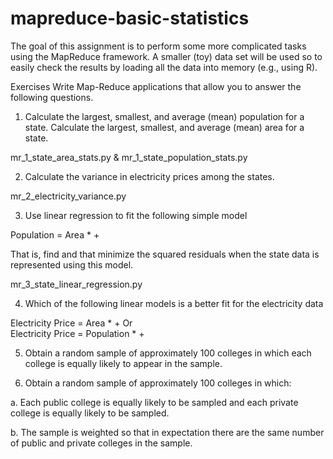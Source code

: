 # mapreduce-basic-statistics
The goal of this assignment is to perform some more complicated tasks using the MapReduce framework. A smaller (toy) data set will be used so to easily check the results by loading all the data into memory (e.g., using R).

Exercises
Write Map-Reduce applications that allow you to answer the following questions.

1. Calculate the largest, smallest, and average (mean) population for a state. Calculate the largest, smallest, and average (mean) area for a state.  
  
mr_1_state_area_stats.py & mr_1_state_population_stats.py  
  
2. Calculate the variance in electricity prices among the states.  
  
mr_2_electricity_variance.py  
  
3. Use linear regression to fit the following simple model  
  
Population = Area * <alpha> + <beta>  
  
That is, find <alpha> and <beta> that minimize the squared residuals when the state data is represented using this model.  
  
mr_3_state_linear_regression.py
  
4. Which of the following linear models is a better fit for the electricity data  
  
Electricity Price = Area * <alpha> + <beta>  Or   
Electricity Price = Population * <alpha> + <beta>  
  
5. Obtain a random sample of approximately 100 colleges in which each college is equally likely to appear in the sample.  
  
6. Obtain a random sample of approximately 100 colleges in which:  
  
a. Each public college is equally likely to be sampled and each private college is equally likely to be sampled.  
  
b. The sample is weighted so that in expectation there are the same number of public and private colleges in the sample.  

